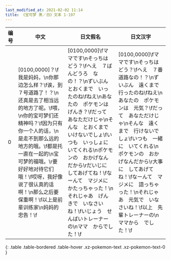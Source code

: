 ```yaml
---
last_modified_at: 2021-02-02 11:14
title: 《宝可梦 黑／白》文本 1-197
---
```

| 编号 | 中文 | 日文假名 | 日文汉字 |
| ---- | ---- | ---- | --- |
| 0 | [0100,0000]？\f我是妈妈，\n你那边怎么样？\f诶，到７号道路了！？\n还真是去了相当远的地方了呢。\f喂，\n你的宝可梦们还精神吗？\f因为只有你一个人的话，\n是走不到那么远的地方的哦。\f都是托一直在一起的\n宝可梦的福哦。\r要好好地对待它们哦！\f哎呀，我好像说了很认真的话啊！\n那么之后要保重啊！\f以上是前辈训练家\n妈妈的忠告！\f | [0100,0000]\fママです\nそっちは　どう？\fへえ　７ばんどうろ　なの！？\nずいぶん　とおくまで　いったのね\fねえ\nあなたの　ポケモンは　げんき？\fだって　あなただけじゃ\nそんな　とおくまで　いけないでしょ\fいつも　いっしょに　いてくれる\nポケモンの　おかげなんだから\rだいじに　してあげてね！\fなーんて　マジメに　かたっちゃった！\nそれじゃあ　げんきで　いなさいね！\fいじょう　せんぱいトレーナーの\nママ　からでした！\f | [0100,0000]\fママです\nそっちは　どう？\fへえ　７番道路なの！？\nずいぶん　遠くまで　行ったのね\fねえ\nあなたの　ポケモンは　元気？\fだって　あなただけじゃ\nそんな　遠くまで　行けないでしょ\fいつも　一緒に　いてくれる\nポケモンの　おかげなんだから\r大事に　してあげてね！\fなーんて　マジメに　語っちゃった！\nそれじゃあ　元気で　いなさいね！\f以上　先輩トレーナーの\nママから　でした！\f |
{: .table .table-bordered .table-hover .xz-pokemon-text .xz-pokemon-text-0 }